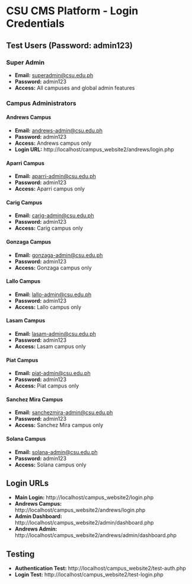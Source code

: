 # CSU CMS Platform - Login Credentials

## Test Users (Password: admin123)

### Super Admin
- **Email:** superadmin@csu.edu.ph
- **Password:** admin123
- **Access:** All campuses and global admin features

### Campus Administrators

#### Andrews Campus
- **Email:** andrews-admin@csu.edu.ph
- **Password:** admin123
- **Access:** Andrews campus only
- **Login URL:** http://localhost/campus_website2/andrews/login.php

#### Aparri Campus
- **Email:** aparri-admin@csu.edu.ph
- **Password:** admin123
- **Access:** Aparri campus only

#### Carig Campus
- **Email:** carig-admin@csu.edu.ph
- **Password:** admin123
- **Access:** Carig campus only

#### Gonzaga Campus
- **Email:** gonzaga-admin@csu.edu.ph
- **Password:** admin123
- **Access:** Gonzaga campus only

#### Lallo Campus
- **Email:** lallo-admin@csu.edu.ph
- **Password:** admin123
- **Access:** Lallo campus only

#### Lasam Campus
- **Email:** lasam-admin@csu.edu.ph
- **Password:** admin123
- **Access:** Lasam campus only

#### Piat Campus
- **Email:** piat-admin@csu.edu.ph
- **Password:** admin123
- **Access:** Piat campus only

#### Sanchez Mira Campus
- **Email:** sanchezmira-admin@csu.edu.ph
- **Password:** admin123
- **Access:** Sanchez Mira campus only

#### Solana Campus
- **Email:** solana-admin@csu.edu.ph
- **Password:** admin123
- **Access:** Solana campus only

## Login URLs

- **Main Login:** http://localhost/campus_website2/login.php
- **Andrews Campus:** http://localhost/campus_website2/andrews/login.php
- **Admin Dashboard:** http://localhost/campus_website2/admin/dashboard.php
- **Andrews Admin:** http://localhost/campus_website2/andrews/admin/dashboard.php

## Testing

- **Authentication Test:** http://localhost/campus_website2/test-auth.php
- **Login Test:** http://localhost/campus_website2/test-login.php
